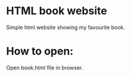 # HTML book website

Simple html website showing my favourite book.

# How to open:

Open book.html file in browser.
